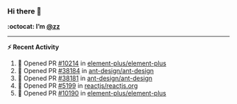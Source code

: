### Hi there 👋

**:octocat: I’m [@zz](https://github.com/holazz)**

---

**:zap: Recent Activity**

<!--START_SECTION:activity-->
1. 💪 Opened PR [#10214](https://github.com/element-plus/element-plus/pull/10214) in [element-plus/element-plus](https://github.com/element-plus/element-plus)
2. 💪 Opened PR [#38184](https://github.com/ant-design/ant-design/pull/38184) in [ant-design/ant-design](https://github.com/ant-design/ant-design)
3. 💪 Opened PR [#38181](https://github.com/ant-design/ant-design/pull/38181) in [ant-design/ant-design](https://github.com/ant-design/ant-design)
4. 💪 Opened PR [#5199](https://github.com/reactjs/reactjs.org/pull/5199) in [reactjs/reactjs.org](https://github.com/reactjs/reactjs.org)
5. 💪 Opened PR [#10190](https://github.com/element-plus/element-plus/pull/10190) in [element-plus/element-plus](https://github.com/element-plus/element-plus)
<!--END_SECTION:activity-->
